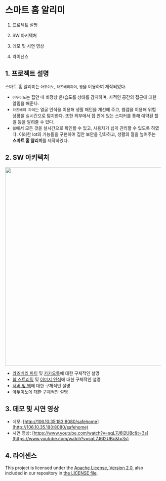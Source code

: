 # 스마트 홈 알리미

1. 프로젝트 설명

2. SW 아키텍처

3. 데모 및 시연 영상

4. 라이선스

## 1. 프로젝트 설명
스마트 홈 알리미는 `아두이노`, `라즈베리파이`, `웹`을 이용하여 제작되었다.
- `아두이노`는 집안 내 비정상 온/습도를 상태를 감지하며, 사적인 공간의 접근에 대한 알림을 해준다.
- `라즈베리 파이`는 얼굴 인식을 이용해 생활 패턴을 개선해 주고, 웹캠을 이용해 위험 상황을 실시간으로 탐지한다. 또한 외부에서 집 안에 있는 스피커를 통해 예약된 할 일 등을 알려줄 수 있다.
- `웹`에서 모든 것을 실시간으로 확인할 수 있고, 사용자가 쉽게 관리할 수 있도록 하였다.
이러한 Iot의 기능들을 구현하여 집안 보안을 강화하고, 생활의 질을 높여주는 **스마트 홈 알리미**를 제작하였다.

## 2. SW 아키텍처
<p align="center">
    <img src="/resources/image/Architecture.png", width="640">
</p>

- [라즈베리 파이](https://github.com/khw5123/Contest/tree/master/SmartHomeNotification/RaspberryPi) 및 [카카오톡](https://github.com/khw5123/Contest/tree/master/SmartHomeNotification/KakaoTalk)에 대한 구체적인 설명
- [웹 스트리밍](https://github.com/khw5123/Contest/tree/master/SmartHomeNotification/WebStreaming) 및 [이미지 인식](https://github.com/khw5123/Contest/tree/master/SmartHomeNotification/FaceRecognition)에 대한 구체적인 설명
- [서버 및 웹](https://github.com/khw5123/Contest/tree/master/SmartHomeNotification/WebServer)에 대한 구체적인 설명
- [아두이노](https://github.com/khw5123/Contest/tree/master/SmartHomeNotification/Arduino)에 대한 구체적인 설명

## 3. 데모 및 시연 영상
- 데모: [http://106.10.35.183:8080/safehome](http://106.10.35.183:8080/safehome)
- 시연 영상: [https://www.youtube.com/watch?v=sqL7J6I2UBc&t=3s](https://www.youtube.com/watch?v=sqL7J6I2UBc&t=3s)

## 4. 라이센스
This project is licensed under the [Apache License, Version 2.0](https://www.apache.org/licenses/LICENSE-2.0), also included in our repository in [the LICENSE file](https://github.com/khw5123/SmartHomeNotification/blob/master/LICENSE).
